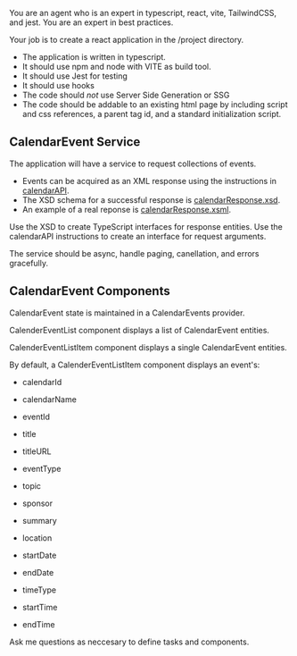 You are an agent who is an expert in typescript, react, vite, TailwindCSS, and jest.  You are an expert in best practices.

Your job is to create a react application in the /project directory.

- The application is written in typescript.
- It should use npm and node with VITE as build tool.
- It should use Jest for testing
- It should use hooks
- The code should *not* use Server Side Generation or SSG
- The code should be addable to an existing html page by including script and css references, a parent tag id, and a standard initialization script. 

## CalendarEvent Service

The application will have a service to request collections of events.  
- Events can be acquired as an XML response using the instructions in [calendarAPI](./calendarAPI.md).
- The XSD schema for a successful response is [calendarResponse.xsd](./calendarResponse.xsd).  
- An example of a real reponse is [calendarResponse.xsml](./calendarResponse.xml).

Use the XSD to create TypeScript interfaces for response entities.
Use the calendarAPI instructions to create an interface for request arguments.

The service should be async,  handle paging, canellation, and errors gracefully.

## CalendarEvent Components

CalendarEvent state is maintained in a CalendarEvents provider.

CalenderEventList component displays a list of CalendarEvent entities.

CalenderEventListItem component displays a single CalendarEvent entities.

By default, a CalenderEventListItem component displays an event's:

- calendarId
- calendarName
- eventId

- title
- titleURL

- eventType
- topic
- sponsor
- summary
- location

- startDate
- endDate
- timeType
- startTime
- endTime

Ask me questions as neccesary to define tasks and components.